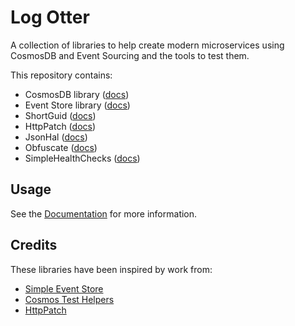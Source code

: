﻿# Log Otter

A collection of libraries to help create modern microservices using CosmosDB and Event Sourcing 
and the tools to test them.

This repository contains:

* CosmosDB library ([docs](src/LogOtter.CosmosDb))
* Event Store library ([docs](src/LogOtter.CosmosDb.EventStore))
* ShortGuid ([docs](src/LogOtter.ShortGuid))
* HttpPatch ([docs](src/LogOtter.HttpPatch))
* JsonHal ([docs](src/LogOtter.JsonHal))
* Obfuscate ([docs](src/LogOtter.Obfuscate))
* SimpleHealthChecks ([docs](src/LogOtter.SimpleHealthChecks))

## Usage

See the [Documentation](docs/README.md) for more information.

## Credits

These libraries have been inspired by work from:

* [Simple Event Store](https://github.com/ASOS/SimpleEventStore)
* [Cosmos Test Helpers](https://github.com/boomin-engineering/cosmos-test-helpers/)
* [HttpPatch](https://github.com/boomin-engineering/http-patch)
